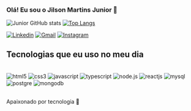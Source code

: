 ### Olá! Eu sou o Jilson Martins Junior 👋
![Junior GitHub stats](https://github-readme-stats.vercel.app/api?username=jilsonmartins&show_icons=true&theme=dracula)
[![Top Langs](https://github-readme-stats.vercel.app/api/top-langs/?username=anuraghazra)](https://github.com/jilsonmartins/github-readme-stats)

[![Linkedin](https://img.shields.io/badge/LinkedIn-0077B5?style=for-the-badge&logo=linkedin&logoColor=white)](https://www.linkedin.com/in/jilson-martins-jr/)
[![Gmail](https://img.shields.io/badge/Gmail-D14836?style=for-the-badge&logo=gmail&logoColor=white)](https://www.linkedin.com/in/jilson-martins-jr/)
[![Instagram](https://img.shields.io/badge/Instagram-E4405F?style=for-the-badge&logo=instagram&logoColor=white)]()


## Tecnologias que eu uso no meu dia

<div Style="display: inline_block"><br/>
<img align="center" alt="html5"src="https://img.shields.io/badge/HTML5-E34F26?style=for-the-badge&logo=html5&logoColor=white"/>
<img align="center" alt="css3"src="https://img.shields.io/badge/CSS3-1572B6?style=for-the-badge&logo=css3&logoColor=white"/>
<img align="center" alt="javascript"src="https://img.shields.io/badge/JavaScript-323330?style=for-the-badge&logo=javascript&logoColor=F7DF1E"/>
<img align="center" alt="typescript"src="https://img.shields.io/badge/TypeScript-007ACC?style=for-the-badge&logo=typescript&logoColor=white"/>
<img align="center" alt="node.js"src="https://img.shields.io/badge/Node.js-43853D?style=for-the-badge&logo=node.js&logoColor=white"/>
<img align="center" alt="reactjs"src="https://img.shields.io/badge/React-20232A?style=for-the-badge&logo=react&logoColor=61DAFB"/>
<img align="center" alt="mysql"src="https://img.shields.io/badge/MySQL-00000F?style=for-the-badge&logo=mysql&logoColor=white"/>
<img align="center" alt="postgre"src="https://img.shields.io/badge/PostgreSQL-316192?style=for-the-badge&logo=postgresql&logoColor=white"/>
<img align="center" alt="mongodb"src="https://img.shields.io/badge/MongoDB-4EA94B?style=for-the-badge&logo=mongodb&logoColor=white"/>
</div><br/>

Apaixonado por tecnologia 🚀
